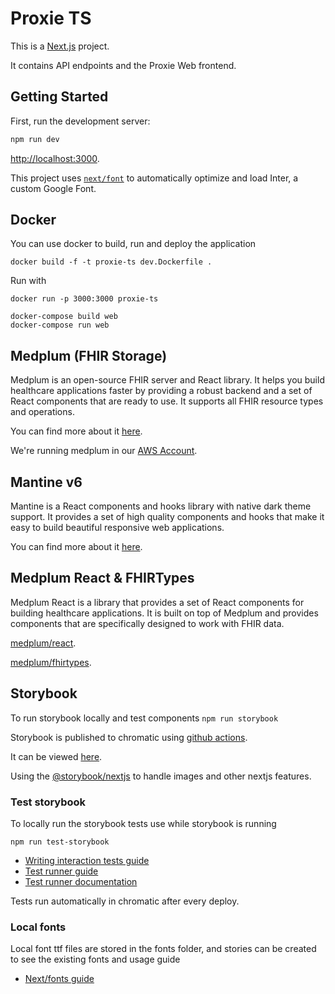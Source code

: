 # Proxie TS

This is a [Next.js](https://nextjs.org/) project.

It contains API endpoints and the Proxie Web frontend.

## Getting Started

First, run the development server:

```bash
npm run dev
```

[http://localhost:3000](http://localhost:3000).

This project uses
[`next/font`](https://nextjs.org/docs/basic-features/font-optimization) to
automatically optimize and load Inter, a custom Google Font.

## Docker

You can use docker to build, run and deploy the application

```
docker build -f -t proxie-ts dev.Dockerfile .
```
Run with

```
docker run -p 3000:3000 proxie-ts
```

```
docker-compose build web
docker-compose run web
```

## Medplum (FHIR Storage)

Medplum is an open-source FHIR server and React library. It helps you build healthcare applications faster by providing a robust backend and a set of React components that are ready to use. It supports all FHIR resource types and operations.

You can find more about it [here](https://www.medplum.com/docs).

We're running medplum in our [AWS Account](https://www.medplum.com/docs/self-hosting/install-on-aws).

## Mantine v6

Mantine is a React components and hooks library with native dark theme support. It provides a set of high quality components and hooks that make it easy to build beautiful responsive web applications.

You can find more about it [here](https://v6.mantine.dev/pages/about/).

## Medplum React & FHIRTypes

Medplum React is a library that provides a set of React components for building healthcare applications. It is built on top of Medplum and provides components that are specifically designed to work with FHIR data.

[medplum/react](https://www.medplum.com/docs/react).

[medplum/fhirtypes](https://www.medplum.com/docs/api/fhir/datatypes).

## Storybook

To run storybook locally and test components `npm run storybook`

Storybook is published to chromatic using [github actions](https://www.chromatic.com/docs/github-actions).

It can be viewed [here](https://www.chromatic.com/library?appId=64c140c1685b6d1753f0d895).

Using the [@storybook/nextjs](https://www.npmjs.com/package/@storybook/nextjs#getting-started) to handle images and other nextjs features.

### Test storybook

To locally run the storybook tests use while storybook is running

```
npm run test-storybook
```

- [Writing interaction tests guide](https://storybook.js.org/docs/react/writing-tests/interaction-testing)
- [Test runner guide](https://storybook.js.org/addons/@storybook/test-runner)
- [Test runner documentation](https://github.com/storybookjs/test-runner)

Tests run automatically in chromatic after every deploy.

### Local fonts

Local font ttf files are stored in the fonts folder, and stories can be created to see the existing fonts and usage guide

- [Next/fonts guide](https://nextjs.org/docs/app/api-reference/components/font)

